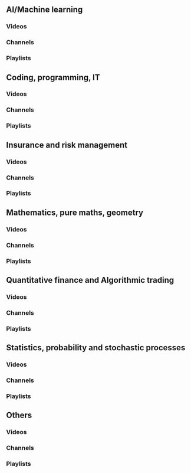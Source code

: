 ## AI/Machine learning

### Videos

### Channels

### Playlists

## Coding, programming, IT

### Videos

### Channels

### Playlists

## Insurance and risk management

### Videos

### Channels

### Playlists

## Mathematics, pure maths, geometry

### Videos

### Channels

### Playlists

## Quantitative finance and Algorithmic trading

### Videos

### Channels

### Playlists

## Statistics, probability and stochastic processes

### Videos

### Channels

### Playlists

## Others

### Videos

### Channels

### Playlists





